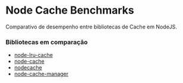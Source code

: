 # Node Cache Benchmarks
Comparativo de desempenho entre bibliotecas de Cache em NodeJS.

### Bibliotecas em comparação
- [node-lru-cache](https://github.com/isaacs/node-lru-cache)
- [node-cache](https://github.com/ptarjan/node-cache)
- [nodecache](https://github.com/mpneuried/nodecache)
- [node-cache-manager](https://github.com/BryanDonovan/node-cache-manager)
